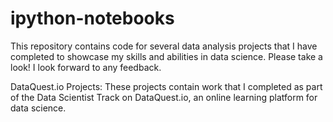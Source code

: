 # ipython-notebooks

This repository contains code for several data analysis projects that I have completed to showcase my skills and abilities in data science. Please take a look! I look forward to any feedback. 

DataQuest.io Projects:
These projects contain work that I completed as part of the Data Scientist Track on DataQuest.io, an online learning platform for data science.

